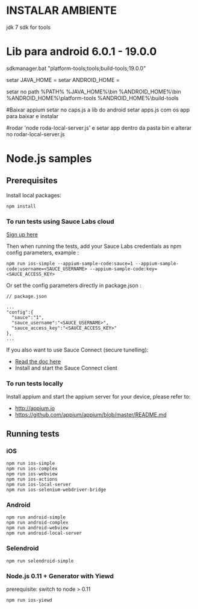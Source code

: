 # INSTALAR AMBIENTE

jdk 7
sdk for tools 

# Lib para android 6.0.1 - 19.0.0
sdkmanager.bat "platform-tools;tools;build-tools;19.0.0"

setar JAVA_HOME = 
setar ANDROID_HOME = 

setar no path %PATH%
%JAVA_HOME%\bin
%ANDROID_HOME%\bin %ANDROID_HOME%\platform-tools %ANDROID_HOME%\build-tools


#Baixar appium
setar no caps.js a lib do android
setar apps.js com os app para baixar e instalar

#rodar  'node roda-local-server.js' e setar app dentro da pasta bin e alterar no rodar-local-server.js 

# Node.js samples

## Prerequisites

Install local packages:

```
npm install
```

### To run tests using Sauce Labs cloud

[Sign up here](https://saucelabs.com/signup/trial)

Then when running the tests, add your Sauce Labs credentials as npm config parameters, example :

```
npm run ios-simple --appium-sample-code:sauce=1 --appium-sample-code:username=<SAUCE_USERNAME> --appium-sample-code:key=<SAUCE_ACCESS_KEY>

```

Or set the config parameters directly in package.json :

```
// package.json

...
"config":{
  "sauce":"1",
  "sauce_username":"<SAUCE_USERNAME>",
  "sauce_access_key":"<SAUCE_ACCESS_KEY>"
},
...
```

If you also want to use Sauce Connect (secure tunelling):

- [Read the doc here](https://saucelabs.com/docs/connect)
- Install and start the Sauce Connect client


### To run tests locally

Install appium and start the appium server for your device, please refer to:

- http://appium.io
- https://github.com/appium/appium/blob/master/README.md

## Running tests

### iOS

```
npm run ios-simple
npm run ios-complex
npm run ios-webview
npm run ios-actions
npm run ios-local-server
npm run ios-selenium-webdriver-bridge
```

### Android

```
npm run android-simple
npm run android-complex
npm run android-webview
npm run android-local-server
```

### Selendroid

```
npm run selendroid-simple
```

### Node.js 0.11 + Generator with Yiewd

prerequisite: switch to node > 0.11

```
npm run ios-yiewd
```
